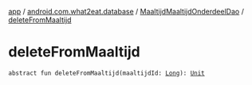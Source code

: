 [app](../../index.md) / [android.com.what2eat.database](../index.md) / [MaaltijdMaaltijdOnderdeelDao](index.md) / [deleteFromMaaltijd](./delete-from-maaltijd.md)

# deleteFromMaaltijd

`abstract fun deleteFromMaaltijd(maaltijdId: `[`Long`](https://kotlinlang.org/api/latest/jvm/stdlib/kotlin/-long/index.html)`): `[`Unit`](https://kotlinlang.org/api/latest/jvm/stdlib/kotlin/-unit/index.html)